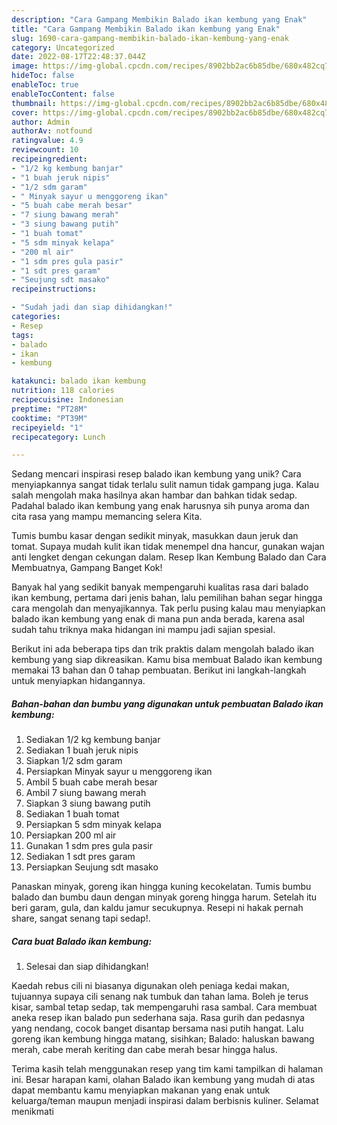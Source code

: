 ```yaml
---
description: "Cara Gampang Membikin Balado ikan kembung yang Enak"
title: "Cara Gampang Membikin Balado ikan kembung yang Enak"
slug: 1690-cara-gampang-membikin-balado-ikan-kembung-yang-enak
category: Uncategorized
date: 2022-08-17T22:48:37.044Z
image: https://img-global.cpcdn.com/recipes/8902bb2ac6b85dbe/680x482cq70/balado-ikan-kembung-foto-resep-utama.jpg
hideToc: false
enableToc: true
enableTocContent: false
thumbnail: https://img-global.cpcdn.com/recipes/8902bb2ac6b85dbe/680x482cq70/balado-ikan-kembung-foto-resep-utama.jpg
cover: https://img-global.cpcdn.com/recipes/8902bb2ac6b85dbe/680x482cq70/balado-ikan-kembung-foto-resep-utama.jpg
author: Admin
authorAv: notfound
ratingvalue: 4.9
reviewcount: 10
recipeingredient:
- "1/2 kg kembung banjar"
- "1 buah jeruk nipis"
- "1/2 sdm garam"
- " Minyak sayur u menggoreng ikan"
- "5 buah cabe merah besar"
- "7 siung bawang merah"
- "3 siung bawang putih"
- "1 buah tomat"
- "5 sdm minyak kelapa"
- "200 ml air"
- "1 sdm pres gula pasir"
- "1 sdt pres garam"
- "Seujung sdt masako"
recipeinstructions:

- "Sudah jadi dan siap dihidangkan!"
categories:
- Resep
tags:
- balado
- ikan
- kembung

katakunci: balado ikan kembung 
nutrition: 118 calories
recipecuisine: Indonesian
preptime: "PT28M"
cooktime: "PT39M"
recipeyield: "1"
recipecategory: Lunch

---
```





Sedang mencari inspirasi resep balado ikan kembung yang unik? Cara menyiapkannya sangat tidak terlalu sulit namun tidak gampang juga. Kalau salah mengolah maka hasilnya akan hambar dan bahkan tidak sedap. Padahal balado ikan kembung yang enak harusnya sih punya aroma dan cita rasa yang mampu memancing selera Kita.





Tumis bumbu kasar dengan sedikit minyak, masukkan daun jeruk dan tomat. Supaya mudah kulit ikan tidak menempel dna hancur, gunakan wajan anti lengket dengan cekungan dalam. Resep Ikan Kembung Balado dan Cara Membuatnya, Gampang Banget Kok!

Banyak hal yang sedikit banyak mempengaruhi kualitas rasa dari balado ikan kembung, pertama dari jenis bahan, lalu pemilihan bahan segar hingga cara mengolah dan menyajikannya. Tak perlu pusing kalau mau menyiapkan balado ikan kembung yang enak di mana pun anda berada, karena asal sudah tahu triknya maka hidangan ini mampu jadi sajian spesial.






Berikut ini ada beberapa tips dan trik praktis dalam mengolah balado ikan kembung yang siap dikreasikan. Kamu bisa membuat Balado ikan kembung memakai 13 bahan dan 0 tahap pembuatan. Berikut ini langkah-langkah untuk menyiapkan hidangannya.

<!--inarticleads1-->

##### Bahan-bahan dan bumbu yang digunakan untuk pembuatan Balado ikan kembung:

1. Sediakan 1/2 kg kembung banjar
1. Sediakan 1 buah jeruk nipis
1. Siapkan 1/2 sdm garam
1. Persiapkan  Minyak sayur u menggoreng ikan
1. Ambil 5 buah cabe merah besar
1. Ambil 7 siung bawang merah
1. Siapkan 3 siung bawang putih
1. Sediakan 1 buah tomat
1. Persiapkan 5 sdm minyak kelapa
1. Persiapkan 200 ml air
1. Gunakan 1 sdm pres gula pasir
1. Sediakan 1 sdt pres garam
1. Persiapkan Seujung sdt masako


Panaskan minyak, goreng ikan hingga kuning kecokelatan. Tumis bumbu balado dan bumbu daun dengan minyak goreng hingga harum. Setelah itu beri garam, gula, dan kaldu jamur secukupnya. Resepi ni hakak pernah share, sangat senang tapi sedap!. 

<!--inarticleads2-->

##### Cara buat Balado ikan kembung:


1. Selesai dan siap dihidangkan!

Kaedah rebus cili ni biasanya digunakan oleh peniaga kedai makan, tujuannya supaya cili senang nak tumbuk dan tahan lama. Boleh je terus kisar, sambal tetap sedap, tak mempengaruhi rasa sambal. Cara membuat aneka resep ikan balado pun sederhana saja. Rasa gurih dan pedasnya yang nendang, cocok banget disantap bersama nasi putih hangat. Lalu goreng ikan kembung hingga matang, sisihkan; Balado: haluskan bawang merah, cabe merah keriting dan cabe merah besar hingga halus. 

Terima kasih telah menggunakan resep yang tim kami tampilkan di halaman ini. Besar harapan kami, olahan Balado ikan kembung yang mudah di atas dapat membantu kamu menyiapkan makanan yang enak untuk keluarga/teman maupun menjadi inspirasi dalam berbisnis kuliner. Selamat menikmati
